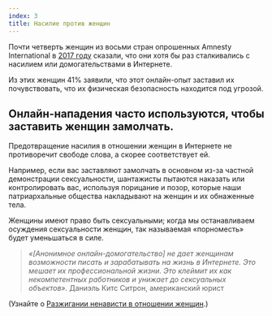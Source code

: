 ```yaml
---
index: 3
title: Насилие против женщин
---
```

Почти четверть женщин из восьми стран опрошенных Amnesty International в [2017 году](https://www.amnesty.org/en/latest/news/2017/11/amnesty-reveals-alarming-impact-of-online-abuse-against-women) сказали, что они хотя бы раз сталкивались с насилием или домогательствами в Интернете.

Из этих женщин 41% заявили, что этот онлайн-опыт заставил их почувствовать, что их физическая безопасность находится под угрозой.

## Онлайн-нападения часто используются, чтобы заставить женщин замолчать.

Предотвращение насилия в отношении женщин в Интернете не противоречит свободе слова, а скорее соответствует ей.

Например, если вас заставляют замолчать в основном из-за частной демонстрации сексуальности, шантажисты пытаются наказать или контролировать вас, используя порицание и позор, которые наши патриархальные общества накладывают на женщин и их обнаженные тела.

Женщины имеют право быть сексуальными; когда мы останавливаем осуждения сексуальности женщин, так называемая «порноместь» будет уменьшаться в силе.

> *«[Анонимное онлайн-домогательство] не дает женщинам возможности писать и зарабатывать на жизнь в Интернете. Это мешает их профессиональной жизни. Это клеймит их как некомпетентных работников и унижает до сексуальных объектов».* Даниэль Китс Ситрон, американский юрист

(Узнайте о [Разжигании ненависти в отношении женщин](umbrella://communications/online-abuse/advanced/s_hate-speech-against-women.md).)
